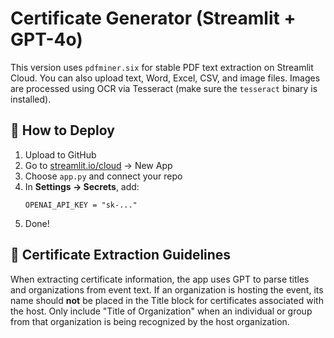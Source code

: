 # Certificate Generator (Streamlit + GPT-4o)

This version uses `pdfminer.six` for stable PDF text extraction on Streamlit Cloud.
You can also upload text, Word, Excel, CSV, and image files. Images are processed using OCR via Tesseract (make sure the `tesseract` binary is installed).

## 🚀 How to Deploy

1. Upload to GitHub
2. Go to [streamlit.io/cloud](https://streamlit.io/cloud) → New App
3. Choose `app.py` and connect your repo
4. In **Settings → Secrets**, add:
   ```
   OPENAI_API_KEY = "sk-..."
   ```
5. Done!

## 📝 Certificate Extraction Guidelines

When extracting certificate information, the app uses GPT to parse titles and organizations from event text. If an organization is hosting the event, its name should **not** be placed in the Title block for certificates associated with the host. Only include "Title of Organization" when an individual or group from that organization is being recognized by the host organization.
